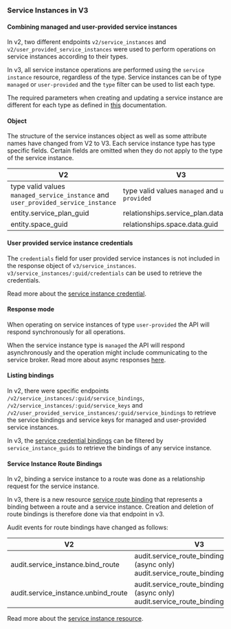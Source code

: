 ### Service Instances in V3

#### Combining managed and user-provided service instances

In v2, two different endpoints `v2/service_instances` and `v2/user_provided_service_instances`
were used to perform operations on service instances according to their types.

In v3, all service instance operations are performed using the `service instance` resource, regardless of the type.
Service instances can be of type `managed` or `user-provided` and the `type` filter can be used to list each type.

The required parameters when creating and updating a service instance are different for each type as defined in [this](#create-a-service-instance) documentation. 

#### Object

The structure of the service instances object as well as some attribute names have changed from V2 to V3.
Each service instance type has type specific fields. Certain fields are omitted when they do not apply to the type of the service instance.

|**V2**|**V3**|
|---|---|
type valid values `managed_service_instance` and `user_provided_service_instance` | type valid values `managed` and `user-provided` |
entity.service_plan_guid | relationships.service_plan.data.guid |
entity.space_guid | relationships.space.data.guid |

#### User provided service instance credentials

The `credentials` field for user provided service instances is not included in the response object of `v3/service_instances`.
`v3/service_instances/:guid/credentials` can be used to retrieve the credentials. 

Read more about the [service instance credential](#get-credentials-for-a-user-provided-service-instance).

#### Response mode

When operating on service instances of type `user-provided` the API will respond synchronously for all operations.

When the service instance type is `managed` the API will respond asynchronously and the operation might include communicating to the service broker. Read more about async responses [here](#asynchronous-operations).

#### Listing bindings

In v2, there were specific endpoints `/v2/service_instances/:guid/service_bindings`, `/v2/service_instances/:guid/service_keys` 
and `/v2/user_provided_service_instances/:guid/service_bindings` to retrieve the service bindings and service keys for managed and user-provided service instances.

In v3, the [service credential bindings](#list-service-credential-bindings) can be filtered by `service_instance_guids` to retrieve the bindings of any service instance. 

#### Service Instance Route Bindings

In v2, binding a service instance to a route was done as a relationship request for the service instance.

In v3, there is a new resource [service route binding](#service-route-bindings) that represents a binding between a route and a service instance.
Creation and deletion of route bindings is therefore done via that endpoint in v3.

Audit events for route bindings have changed as follows:

|**V2**|**V3**|
|---|---|
audit.service_instance.bind_route | audit.service_route_binding.start_create (async only)<br>audit.service_route_binding.create |
audit.service_instance.unbind_route |audit.service_route_binding.start_delete (async only)<br>audit.service_route_binding.delete |

Read more about the [service instance resource](#service-instances).
